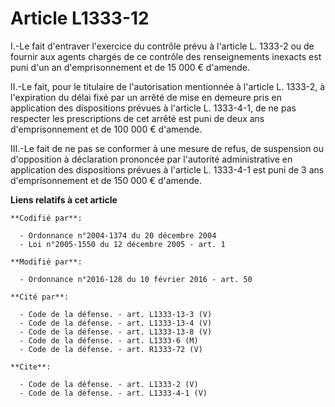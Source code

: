 # Article L1333-12

I.-Le fait d'entraver l'exercice du contrôle prévu à l'article L. 1333-2 ou de fournir aux agents chargés de ce contrôle des
renseignements inexacts est puni d'un an d'emprisonnement et de 15 000 € d'amende. 

II.-Le fait, pour le titulaire de l'autorisation mentionnée à l'article L. 1333-2, à l'expiration du délai fixé par un arrêté
de mise en demeure pris en application des dispositions prévues à l'article L. 1333-4-1, de ne pas respecter les
prescriptions de cet arrêté est puni de deux ans d'emprisonnement et de 100 000 € d'amende. 

III.-Le fait de ne pas se conformer à une mesure de refus, de suspension ou d'opposition à déclaration prononcée par
l'autorité administrative en application des dispositions prévues à l'article L. 1333-4-1 est puni de 3 ans d'emprisonnement
et de 150 000 € d'amende.

**Liens relatifs à cet article**

	**Codifié par**:

	  - Ordonnance n°2004-1374 du 20 décembre 2004
	  - Loi n°2005-1550 du 12 décembre 2005 - art. 1

	**Modifié par**:

	  - Ordonnance n°2016-128 du 10 février 2016 - art. 50

	**Cité par**:

	  - Code de la défense. - art. L1333-13-3 (V)
	  - Code de la défense. - art. L1333-13-4 (V)
	  - Code de la défense. - art. L1333-13-8 (V)
	  - Code de la défense. - art. L1333-6 (M)
	  - Code de la défense. - art. R1333-72 (V)

	**Cite**:

	  - Code de la défense. - art. L1333-2 (V)
	  - Code de la défense. - art. L1333-4-1 (V)
